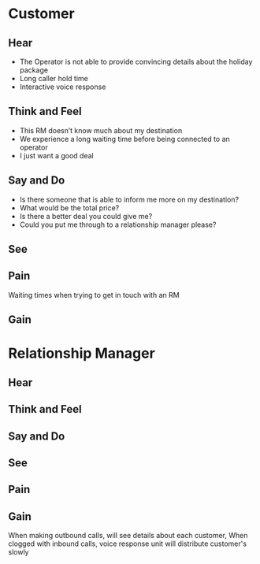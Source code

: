 # Customer
## Hear
* The Operator is not able to provide convincing details about the holiday package
* Long caller hold time
* Interactive voice response 
## Think and Feel
* This RM doesn’t know much about my destination
* We experience a long waiting time before being connected to an operator
* I just want a good deal
## Say and Do
* Is there someone that is able to inform me more on my destination?
* What would be the total price?
* Is there a better deal you could give me?
* Could you put me through to a relationship manager please? 
## See
## Pain
Waiting times when trying to get in touch with an RM
## Gain

# Relationship Manager
## Hear
## Think and Feel
## Say and Do
## See
## Pain
## Gain
When making outbound calls, will see details about each customer, 
When clogged with inbound calls, voice response unit will distribute customer's slowly
